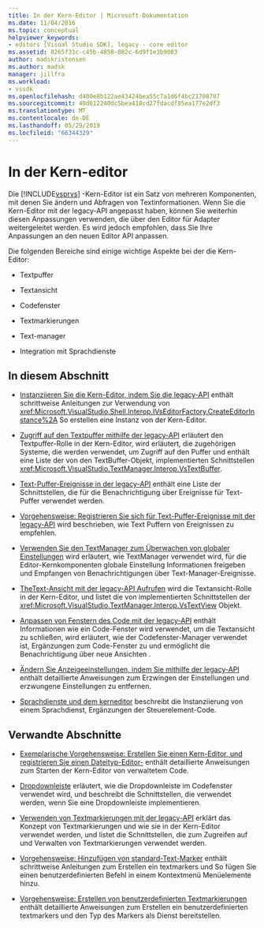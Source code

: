 ```yaml
---
title: In der Kern-Editor | Microsoft-Dokumentation
ms.date: 11/04/2016
ms.topic: conceptual
helpviewer_keywords:
- editors [Visual Studio SDK], legacy - core editor
ms.assetid: 8265f31c-c45b-4858-882c-6d9f1e3b9083
author: madskristensen
ms.author: madsk
manager: jillfra
ms.workload:
- vssdk
ms.openlocfilehash: d400e8b122ae43424bea55c7a1d6f4bc21708707
ms.sourcegitcommit: 40d612240dc5bea418cd27fdacdf85ea177e2df3
ms.translationtype: MT
ms.contentlocale: de-DE
ms.lasthandoff: 05/29/2019
ms.locfileid: "66344329"
---
```

# <a name="inside-the-core-editor"></a>In der Kern-editor
Die [!INCLUDE[vsprvs](../code-quality/includes/vsprvs_md.md)] -Kern-Editor ist ein Satz von mehreren Komponenten, mit denen Sie ändern und Abfragen von Textinformationen. Wenn Sie die Kern-Editor mit der legacy-API angepasst haben, können Sie weiterhin diesen Anpassungen verwenden, die über den Editor für Adapter weitergeleitet werden. Es wird jedoch empfohlen, dass Sie Ihre Anpassungen an den neuen Editor API anpassen.

 Die folgenden Bereiche sind einige wichtige Aspekte bei der die Kern-Editor:

- Textpuffer

- Textansicht

- Codefenster

- Textmarkierungen

- Text-manager

- Integration mit Sprachdienste

## <a name="in-this-section"></a>In diesem Abschnitt
- [Instanziieren Sie die Kern-Editor, indem Sie die legacy-API](../extensibility/instantiating-the-core-editor-by-using-the-legacy-api.md) enthält schrittweise Anleitungen zur Verwendung von <xref:Microsoft.VisualStudio.Shell.Interop.IVsEditorFactory.CreateEditorInstance%2A> So erstellen eine Instanz von der Kern-Editor.

- [Zugriff auf den Textpuffer mithilfe der legacy-API](../extensibility/accessing-the-text-buffer-by-using-the-legacy-api.md) erläutert den Textpuffer-Rolle in der Kern-Editor, wird erläutert, die zugehörigen Systeme, die werden verwendet, um Zugriff auf den Puffer und enthält eine Liste der von den TextBuffer-Objekt, implementierten Schnittstellen <xref:Microsoft.VisualStudio.TextManager.Interop.VsTextBuffer>.

- [Text-Puffer-Ereignisse in der legacy-API](../extensibility/text-buffer-events-in-the-legacy-api.md) enthält eine Liste der Schnittstellen, die für die Benachrichtigung über Ereignisse für Text-Puffer verwendet werden.

- [Vorgehensweise: Registrieren Sie sich für Text-Puffer-Ereignisse mit der legacy-API](../extensibility/how-to-register-for-text-buffer-events-with-the-legacy-api.md) wird beschrieben, wie Text Puffern von Ereignissen zu empfehlen.

- [Verwenden Sie den TextManager zum Überwachen von globaler Einstellungen](../extensibility/using-the-text-manager-to-monitor-global-settings.md) wird erläutert, wie TextManager verwendet wird, für die Editor-Kernkomponenten globale Einstellung Informationen freigeben und Empfangen von Benachrichtigungen über Text-Manager-Ereignisse.

- [TheText-Ansicht mit der legacy-API Aufrufen](../extensibility/accessing-thetext-view-by-using-the-legacy-api.md) wird die Textansicht-Rolle in der Kern-Editor, und listet die von implementierten Schnittstellen der <xref:Microsoft.VisualStudio.TextManager.Interop.VsTextView> Objekt.

- [Anpassen von Fenstern des Code mit der legacy-API](../extensibility/customizing-code-windows-by-using-the-legacy-api.md) enthält Informationen wie ein Code-Fenster wird verwendet, um die Textansicht zu schließen, wird erläutert, wie der Codefenster-Manager verwendet ist, Ergänzungen zum Code-Fenster zu und ermöglicht die Benachrichtigung über neue Ansichten .

- [Ändern Sie Anzeigeeinstellungen, indem Sie mithilfe der legacy-API](../extensibility/changing-view-settings-by-using-the-legacy-api.md) enthält detaillierte Anweisungen zum Erzwingen der Einstellungen und erzwungene Einstellungen zu entfernen.

- [Sprachdienste und dem kerneditor](../extensibility/language-services-and-the-core-editor.md) beschreibt die Instanziierung von einem Sprachdienst, Ergänzungen der Steuerelement-Code.

## <a name="related-sections"></a>Verwandte Abschnitte
- [Exemplarische Vorgehensweise: Erstellen Sie einen Kern-Editor, und registrieren Sie einen Dateityp-Editor-](../extensibility/walkthrough-creating-a-core-editor-and-registering-an-editor-file-type.md) enthält detaillierte Anweisungen zum Starten der Kern-Editor von verwaltetem Code.

- [Dropdownleiste](../extensibility/drop-down-bar.md) erläutert, wie die Dropdownleiste im Codefenster verwendet wird, und beschreibt die Schnittstellen, die verwendet werden, wenn Sie eine Dropdownleiste implementieren.

- [Verwenden von Textmarkierungen mit der legacy-API](../extensibility/using-text-markers-with-the-legacy-api.md) erklärt das Konzept von Textmarkierungen und wie sie in der Kern-Editor verwendet werden, und listet die Schnittstellen, die zum Zugreifen auf und Verwalten von Textmarkierungen verwendet werden.

- [Vorgehensweise: Hinzufügen von standard-Text-Marker](../extensibility/how-to-add-standard-text-markers.md) enthält schrittweise Anleitungen zum Erstellen ein textmarkers und So fügen Sie einen benutzerdefinierten Befehl in einem Kontextmenü Menüelemente hinzu.

- [Vorgehensweise: Erstellen von benutzerdefinierten Textmarkierungen](../extensibility/how-to-create-custom-text-markers.md) enthält detaillierte Anweisungen zum Erstellen ein benutzerdefinierten textmarkers und den Typ des Markers als Dienst bereitstellen.